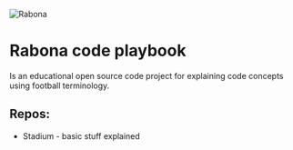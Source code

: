 ![Rabona](https://github.com/Rabona-code-playbook/.github/assets/944417/df2ffab8-e250-46d0-b341-61cc2bca9c62)

# Rabona code playbook

Is an educational open source code project for explaining code concepts using football terminology.

## Repos:
* Stadium - basic stuff explained

